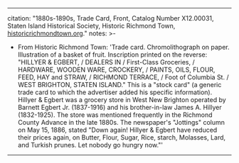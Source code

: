 
---
citation: "1880s-1890s, Trade Card, Front, Catalog Number X12.00031, Staten Island Historical Society, Historic Richmond Town, [historicrichmondtown.org](https://www.historicrichmondtown.org)."
notes: >-

  - From Historic Richmond Town: 'Trade card. Chromolithograph on paper. Illustration of a basket of fruit. Inscription printed on the reverse: "HILLYER & EGBERT, / DEALERS IN / First-Class Groceries, / HARDWARE, WOODEN WARE, CROCKERY, / PAINTS, OILS, FLOUR, FEED, HAY and STRAW, / RICHMOND TERRACE, / Foot of Columbia St. / WEST BRIGHTON, STATEN ISLAND." This is a "stock card" (a generic trade card to which the advertiser added his specific information). Hillyer & Egbert was a grocery store in West New Brighton operated by Barnett Egbert Jr. (1837-1916) and his brother-in-law James A. Hillyer (1832-1925). The store was mentioned frequently in the Richmond County Advance in the late 1880s. The newspaper's "Jottings" column on May 15, 1886, stated "Down again! Hillyer & Egbert have reduced their prices again, on Butter, Flour, Sugar, Rice, starch, Molasses, Lard, and Turkish prunes. Let nobody go hungry now."'


---





